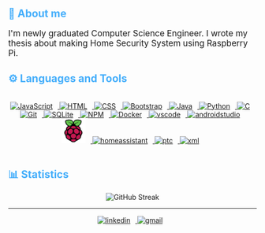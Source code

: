 <h2 style="color: #44AEFB">👋 About me</h2>
<p style="text-align: margin: 0 50px; font-size: 17px;" >
    I'm newly graduated Computer Science Engineer. I wrote my thesis about making Home Security System using Raspberry Pi.
<br>
<!-- Languages and Tools -->
<h2 style="color: #44AEFB">⚙️ Languages and Tools</h2>
<br>

<!-- Icons Resources -->
<!-- https://devicon.dev/ -->
<!-- https://cdn.jsdelivr.net/npm/simple-icons@v3/icons/ -->

<div align="center">
  <a href="https://developer.mozilla.org/en-US/docs/Web/JavaScript" target="_blank" rel="noreferrer">
      <img  alt="JavaScript" height="50px" style="padding-right:10px;" src="https://cdn.jsdelivr.net/gh/devicons/devicon/icons/javascript/javascript-plain.svg"/>
  </a>
  <a href="https://developer.mozilla.org/en-US/docs/Web/HTML" target="_blank" rel="noreferrer">
      <img  alt="HTML" height="50px" style="padding-right:10px;" src="https://cdn.jsdelivr.net/gh/devicons/devicon/icons/html5/html5-original.svg"/>
  </a>
  <a href="https://developer.mozilla.org/en-US/docs/Web/CSS" target="_blank" rel="noreferrer">
      <img  alt="CSS" height="50px" style="padding-right:10px;" src="https://cdn.jsdelivr.net/gh/devicons/devicon/icons/css3/css3-original.svg"/>
  </a>
  <a href="https://getbootstrap.com/" target="_blank" rel="noreferrer">
      <img  alt="Bootstrap" height="50px" style="padding-right:10px;" src="https://cdn.jsdelivr.net/gh/devicons/devicon/icons/bootstrap/bootstrap-original.svg"/>
  </a>
  <a href="https://www.java.com/en/" target="_blank" rel="noreferrer">
      <img  alt="Java" height="50px" style="padding-right:10px;" src="https://cdn.jsdelivr.net/gh/devicons/devicon/icons/java/java-original.svg"/>
  </a>    
  <a href="https://www.python.org/" target="_blank" rel="noreferrer">
      <img  alt="Python" height="50px" style="padding-right:10px;" src="https://cdn.jsdelivr.net/gh/devicons/devicon/icons/python/python-original.svg"/>
  </a>
  <a href="https://www.cprogramming.com/" target="_blank" rel="noreferrer">
      <img  alt="C" height="50px" style="padding-right:10px;" src="https://cdn.jsdelivr.net/gh/devicons/devicon/icons/c/c-original.svg"/>
  </a>
  <a href="https://git-scm.com/" target="_blank" rel="noreferrer">
      <img  alt="Git" height="50px" style="padding-right:10px;" src="https://cdn.jsdelivr.net/gh/devicons/devicon/icons/git/git-original.svg"/>
  </a>
  <a href="https://www.sqlite.org/index.html" target="_blank" rel="noreferrer">
      <img  alt="SQLite" height="50px" style="padding-right:10px;" src="https://cdn.jsdelivr.net/gh/devicons/devicon/icons/sqlite/sqlite-original.svg"/>
  </a>
  <a href="https://www.npmjs.com/" target="_blank" rel="noreferrer">
      <img  alt="NPM" height="50px" style="padding-right:10px;" src="https://cdn.jsdelivr.net/gh/devicons/devicon/icons/npm/npm-original-wordmark.svg"/>
  </a>
  <a href="https://www.docker.com/" target="_blank" rel="noreferrer">
      <img  alt="Docker" height="50px" style="padding-right:10px;" src="https://cdn.jsdelivr.net/gh/devicons/devicon/icons/docker/docker-plain-wordmark.svg"/>
  </a>
  <a href="https://code.visualstudio.com/" target="_blank" rel="noreferrer">
      <img  alt="vscode" height="50px" style="padding-right:10px;"src="https://cdn.jsdelivr.net/gh/devicons/devicon/icons/vscode/vscode-original.svg"/>
  </a>
  <a href="https://developer.android.com/studio" target="_blank" rel="noreferrer">
      <img  alt="androidstudio" height="50px" style="padding-right:10px;"src="https://www.svgrepo.com/show/305701/androidstudio.svg"/>
  </a>
    <a href="https://www.raspberrypi.com/" target="_blank" rel="noreferrer">
      <img  alt="vscode" height="50px" style="padding-right:10px;"src="https://raw.githubusercontent.com/devicons/devicon/1119b9f84c0290e0f0b38982099a2bd027a48bf1/icons/raspberrypi/raspberrypi-original.svg"/>
  </a>
    <a href="https://www.home-assistant.io/" target="_blank" rel="noreferrer">
      <img  alt="homeassistant" height="50px" style="padding-right:10px;"src="https://upload.wikimedia.org/wikipedia/commons/thumb/6/6e/Home_Assistant_Logo.svg/1200px-Home_Assistant_Logo.svg.png"/>
  </a>
  <a href="https://www.ptc.com/en/products/creo" target="_blank" rel="noreferrer">
      <img  alt="ptc" height="50px" style="padding-right:10px;"src="https://img.icons8.com/?size=512&id=nHO01oOdNoK4&format=png"/>
  </a>
  <a href="https://www.w3.org/standards/xml/core" target="_blank" rel="noreferrer">
      <img  alt="xml" height="50px" style="padding-right:10px;"src="https://www.svgrepo.com/show/56785/xml.svg"/>
  </a>
    
    
    
</div>
<br>

<!-- Statistics -->
<h2 style="color: #44AEFB">📊 Statistics</h2>
<!-- Begin Stats Cards -->
<!-- Resources:  -->
<!-- Github & Languages Stats: https://github.com/anuraghazra/github-readme-stats --> 
<!-- Streak Stats: https://github.com/denvercoder1/github-readme-streak-stats -->

<!-- Change the value after ?username= to your GitHub username. -->
<div class="stats" align="center">

<!--
![Márton Szalai's GitHub Stats](https://github-readme-stats.vercel.app/api?username=Milliamper&hide=stars&count_private=true&show_icons=true&theme=algolia&border_radius=20)
-->

![GitHub Streak](https://streak-stats.demolab.com?user=Milliamper&count_private=true&theme=algolia&border_radius=20)

<!-- ![Most Used Languages](https://github-readme-stats.vercel.app/api/top-langs/?username=KhaledBadranDev&show_icons=true&theme=algolia&border_radius=20) -->
    
<!-- compact programming languages layout
![Most Used Languages](https://github-readme-stats.vercel.app/api/top-langs/?username=Milliamper&layout=compact&show_icons=true&theme=algolia&border_radius=20)
</div>
<!--  End Stats Cards -->
---
<!-- Begin Footer -->
<!-- Icons Resources -->
<!-- https://devicon.dev/ -->
<div class="footer" align="center" style="margin:15px;">
    <a href="https://www.linkedin.com/in/m%C3%A1rton-szalai-6207021bb/" target="_blank">
        <img  style="margin:0 10px 10px 0;" src="https://www.svgrepo.com/show/448234/linkedin.svg" alt="linkedin" width="40px"/>
    </a>
    <a href="mailto:szalaimarci99@gmail.com" target="_blank">
        <img style="margin:0 10px 10px 0;" src="https://user-images.githubusercontent.com/78341798/194531383-ddb2b774-5bb9-491c-b601-4a4a7d9792fb.svg" alt="gmail" width="40px"/>
    </a>
</div>
<!-- End Footer -->

<!-- 
🔗 Links 🔗
- My Github Portfolio Page:
https://github.com/ProgrammingGym
- My Github README Code:
https://raw.githubusercontent.com/Pro...
- Youtube Cards:
https://github.com/DenverCoder1/githu...
- Youtube Buttons / Badges :
https://github.com/DenverCoder1/custo...
- Github & Languages Stats Cards:
https://github.com/anuraghazra/github...
- Streak Stats Card:
https://github.com/denvercoder1/githu...
- README Web App Generator 1:
https://rahuldkjain.github.io/gh-prof...
- README Web App Generator 2:
https://arturssmirnovs.github.io/gith...
- SVG Icons Resource1:
https://devicon.dev/
- SVG Icons Resource2:
https://cdn.jsdelivr.net/npm/simple-i...
- SVG Icons Resource3:
https://www.svgrepo.com/
-->
